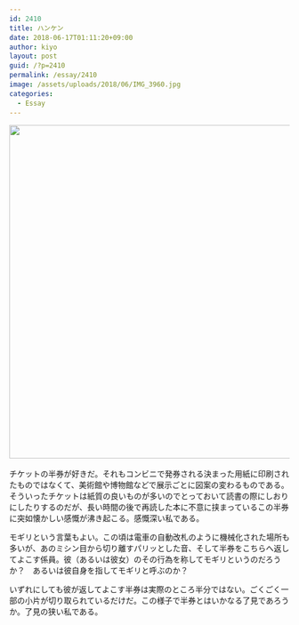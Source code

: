 ```yaml
---
id: 2410
title: ハンケン
date: 2018-06-17T01:11:20+09:00
author: kiyo
layout: post
guid: /?p=2410
permalink: /essay/2410
image: /assets/uploads/2018/06/IMG_3960.jpg
categories:
  - Essay
---
```

<img src="/assets/uploads/2018/06/IMG_3960.jpg" alt="" width="800" height="600" class="alignnone size-full wp-image-2412" srcset="/assets/uploads/2018/06/IMG_3960.jpg 800w, /assets/uploads/2018/06/IMG_3960-300x225.jpg 300w, /assets/uploads/2018/06/IMG_3960-768x576.jpg 768w" sizes="(max-width: 800px) 100vw, 800px" />

チケットの半券が好きだ。それもコンビニで発券される決まった用紙に印刷されたものではなくて、美術館や博物館などで展示ごとに図案の変わるものである。そういったチケットは紙質の良いものが多いのでとっておいて読書の際にしおりにしたりするのだが、長い時間の後で再読した本に不意に挟まっているこの半券に突如懐かしい感慨が沸き起こる。感慨深い私である。

モギリという言葉もよい。この頃は電車の自動改札のように機械化された場所も多いが、あのミシン目から切り離すパリッとした音、そして半券をこちらへ返してよこす係員。彼（あるいは彼女）のその行為を称してモギリというのだろうか？　あるいは彼自身を指してモギリと呼ぶのか？

いずれにしても彼が返してよこす半券は実際のところ半分ではない。ごくごく一部の小片が切り取られているだけだ。この様子で半券とはいかなる了見であろうか。了見の狭い私である。